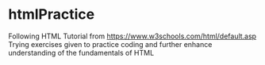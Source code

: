 # htmlPractice
Following HTML Tutorial from https://www.w3schools.com/html/default.asp
Trying exercises given to practice coding and further enhance understanding of the fundamentals of HTML

